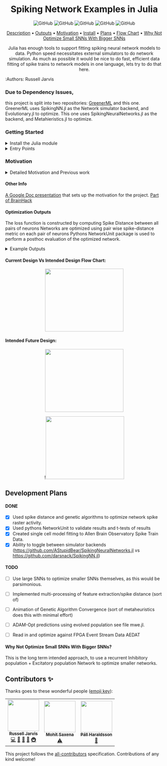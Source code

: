 <h1 align="center">
  Spiking Network Examples in Julia
</h1>

<p align="center">
  <img alt="GitHub" src="https://img.shields.io/badge/all_contributors-3-orange.svg?style=flat-square">
  <img alt="GitHub" src="https://img.shields.io/github/issues/russelljjarvis/SpikeNetOpt.jl.svg">
  <img alt="GitHub" src="https://img.shields.io/github/issues-closed/russelljjarvis/SpikeNetOpt.jl.svg">
  <img alt="GitHub" src="https://img.shields.io/github/commit-activity/m/russelljjarvis/SpikeNetOpt.jl.svg">
  <img alt="GitHub" src="https://github.com/russelljjarvis/SpikeNetOpt.jl/workflows/CI/badge.svg">

</p>

<!--  <img alt="GitHub" src="https://github.com/russelljjarvis/SpikeNetOpt.jl/workflows/CI/badge.svg"> -->

<p align="center">
  <a href="#Description">Description</a> •
  <a href="#Example-Outputs">Outputs</a> •
  <a href="#Motivation">Motivation</a> •
  <a href="#Install-the-Julia-module">Install</a> •
  <a href="#Development-Plans">Plans</a> •
  <a href="#Current-Design-Flow-Chart">Flow Chart</a> •
  <a href="#Why-Not-Optimize-Small-SNNs-With-Bigger-SNNs">Why Not Optimize Small SNNs With Bigger SNNs</a>
</p>

<p align="center">
Julia has enough tools to support fitting spiking neural network models to data. Python speed necessitates external simulators to do network simulation. As much as possible it would be nice to do fast, efficient data fitting of spike trains to network models in one language, lets try to do that here.
</p>


:Authors:
Russell Jarvis

### Due to Dependency Issues, 
this project is split into two repositories: [GreenerML](https://github.com/russelljjarvis/GreenerML.jl) and this one.
GreenerML uses SpikingNN.jl as the Network simulator backend, and Evolutionary.jl to optimize. This one uses SpikingNeuralNetworks.jl as the backend, and Metahieristics.jl to optimize.


### Getting Started

<details>
  <summary>Install the Julia module</summary>
  

This is not yet an official package, so the package would need to be added in developer mode. The short way to do this is as follows:
```
import Pkg
Pkg.add(url="https://github.com/russelljjarvis/SpikeNetOpt.jl.git")
```
or 
```
] add https://github.com/russelljjarvis/SpikeNetOpt.jl.git
```
The long way invovles:
```
git clone https://github.com/russelljjarvis/SpikeNetOpt.jl
```

```
cd SpikeNetOpt.jl
julia
]
(@v1.5) pkg> develop .
```
Or
```
Pkg.develop(PackageSpec(path=pwd()))

```
</details>

<details>
<summary>Entry Points</summary>



Optimize a spiking neural network by exploring effect of parameter that controls connectome graph structure:
```
julia
include("examples/run_net_opt.jl")

```
```
cd examples
julia run_net_opt.jl
```

Single cell data fitting against spike times:
```
cd test
julia single_cell_opt_adexp.jl
julia single_cell_opt_izhi.jl
```


</details>

### Motivation
<details>
  <summary>Detailed Motivation and Previous work</summary>

(https://github.com/russelljjarvis/BluePyOpt/blob/neuronunit_reduced_cells/examples/neuronunit/OptimizationMulitSpikingIzhikevichModel.ipynb) in data-driven optimization of spiking neurons was implemented in Python. The Python implementation of reduced model simulation sometimes called external simulation, and overall my previous implementation of reduced model optimization was slower and more complex than it needed to be, for language and tool specific reasons.

Reduced model spiking neurons models have compact equations, and they should be fast to simulate, but Python often calls external codes and programes (C,C++,NEURON,brian2,NEST,PyNN) to achieve a speedup for network simulations, however, approaches for speeding up network simulations are not necessarily efficient or convenient for running single-cell simulations, as me be required for single cell optimizations.  This strategy of calling external code causes an intolerable code complexity and intolerable run-time cost for single neuron simulations. The Python tool numba JIT partially remedies this problem, however, code from the Python optimization framework DEAP/BluePyOpt also induces an additional overhead. An almost pure Julia SNN optimization routine is a better solution to efficiently optimizing Reduced SNN models. In this package, two other packages: Evolutionary.jl, and Metaheuristics provide genetic algorithms used to optimize spiking neural networks.

	
</details>

#### Other Info
[A Google Doc presentation](https://docs.google.com/presentation/d/1bWA5LhgAD8D4MGPQxf5P6jtb0spVEGeJKyXCHnh-aq0/edit?usp=sharing) that sets up the motivation for the project.
[Part of BrainHack](https://brainhack.org/global2021/project/project_98/)

#### Optimization Outputs
The loss function is constructed by computing Spike Distance between all pairs of neurons
Networks are optimized using pair wise spike-distance metric on each pair of neurons
Pythons NetworkUnit package is used to perform a posthoc evaluation of the optimized network.
<details>
  <summary>Example Outputs</summary>


See the figure below where local variation and firing rates are compared against every neuron between two model networks.

#### Network optimization
For example this is a ground truth model versus an optimized model t-test of firing rates:
```
Student's t-test
	datasize: 200 	 200
	t = 11.811 	 p value = 1.82e-25
```
#### Single Cell optimization
Note for perspective 86% of spike times are matched in some of the best, model fitting competitions.
Output from a single cell optimization:

<p align="center">
	<img src="https://github.com/russelljjarvis/SpikeNetOpt.jl/blob/main/img/single_cell_spike_time_fit.png" width="250" height="200">
</p>

Output from a Network Spike Time optimization (note that Unicode backend is the plotting method, and neuron synapses fire propabilistically):

<p align="center">
	<img src="https://github.com/russelljjarvis/SpikeNetOpt.jl/blob/main/img/net_compare_unicode.png" width="250" height="200">
</p>
</details>

#### Current Design Vs Intended Design Flow Chart:


<p align="center">
	<img src="https://github.com/russelljjarvis/SpikeNetOpt.jl/blob/main/doc/Flowchart%20(2).jpg" width="250" height="200">
</p>
<h4> Intended Future Design: </h4>
<p align="center">
	<img src="https://github.com/russelljjarvis/SpikeNetOpt.jl/blob/main/img/second_flow_diagram.png" width="250" height="200">
</p>

<p align="center">
	!<img src="https://user-images.githubusercontent.com/7786645/173999747-00a00c8c-2880-4212-8963-457c4878794e.jpg" width="250" height="200">
</p>

</p>


	
## Development Plans
#### DONE

- [x] Used spike distance and genetic algorithms to optimize network spike raster activity.
- [x] Used pythons NetworkUnit to validate results and t-tests of results
- [x] Created single cell model fitting to Allen Brain Observatory Spike Train Data.
- [x] Ability to toggle between simulator backends (https://github.com/AStupidBear/SpikingNeuralNetworks.jl vs https://github.com/darsnack/SpikingNN.jl)

#### TODO
- [ ] Use large SNNs to optimize smaller SNNs themselves, as this would be parsimonious.
- [ ] Implemented multi-processing of feature extraction/spike distance (sort of)
- [ ] Animation of Genetic Algorithm Convergence (sort of metaheuristics does this with minimal effort)
- [ ] ADAM-Opt predictions using evolved population see file mwe.jl.
- [ ] Read in and optimize against FPGA Event Stream Data AEDAT


#### Why Not Optimize Small SNNs With Bigger SNNs?
This is the long term intended approach, to use a recurrent Inhibitory population + Excitatory population
Network to optimize smaller networks.

## Contributors ✨

Thanks goes to these wonderful people ([emoji key](https://allcontributors.org/docs/en/emoji-key)):

<!-- ALL-CONTRIBUTORS-LIST:START - Do not remove or modify this section -->
<!-- prettier-ignore-start -->
<!-- markdownlint-disable -->
<table>
  <tr>
    <td align="center"><a href="https://russelljjarvis.github.io/home/"><img src="https://avatars.githubusercontent.com/u/7786645?v=4?s=100" width="100px;" alt=""/><br /><sub><b>Russell Jarvis</b></sub></a><br /><a href="https://github.com/russelljjarvis/SpikeNetOpt.jl/commits?author=russelljjarvis" title="Code">💻</a> <a href="https://github.com/russelljjarvis/SpikeNetOpt.jl/commits?author=russelljjarvis" title="Documentation">📖</a> <a href="#ideas-russelljjarvis" title="Ideas, Planning, & Feedback">🤔</a> <a href="#design-russelljjarvis" title="Design">🎨</a> <a href="#infra-russelljjarvis" title="Infrastructure (Hosting, Build-Tools, etc)">🚇</a></td>
    <td align="center"><a href="https://github.com/mohitsaxenaknoldus"><img src="https://avatars.githubusercontent.com/u/76725454?v=4?s=100" width="100px;" alt=""/><br /><sub><b>Mohit Saxena</b></sub></a><br /><a href="https://github.com/russelljjarvis/SpikeNetOpt.jl/commits?author=mohitsaxenaknoldus" title="Tests">⚠️</a></td>
    <td align="center"><a href="https://github.com/PallHaraldsson"><img src="https://avatars.githubusercontent.com/u/8005416?v=4?s=100" width="100px;" alt=""/><br /><sub><b>Páll Haraldsson</b></sub></a><br /><a href="https://github.com/russelljjarvis/SpikeNetOpt.jl/commits?author=PallHaraldsson" title="Documentation">📖</a></td>
  </tr>
</table>

<!-- markdownlint-restore -->
<!-- prettier-ignore-end -->

<!-- ALL-CONTRIBUTORS-LIST:END -->

This project follows the [all-contributors](https://github.com/all-contributors/all-contributors) specification. Contributions of any kind welcome!

